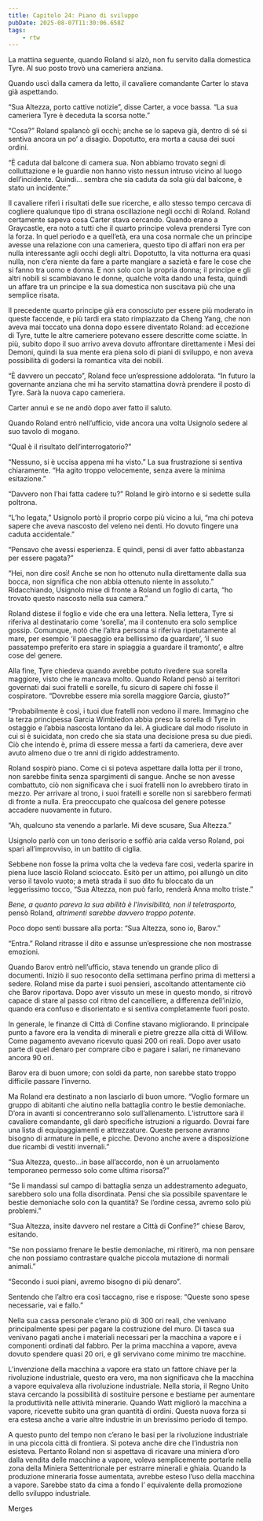 ```yaml
---
title: Capitolo 24: Piano di sviluppo
pubDate: 2025-08-07T11:30:06.658Z
tags:
    - rtw
---
```

La mattina seguente, quando Roland si alzò, non fu servito dalla domestica Tyre. Al suo posto trovò una cameriera anziana.


Quando uscì dalla camera da letto, il cavaliere comandante Carter lo stava già aspettando.


“Sua Altezza, porto cattive notizie”, disse Carter, a voce bassa. “La sua cameriera Tyre è deceduta la scorsa notte.”


“Cosa?” Roland spalancò gli occhi; anche se lo sapeva già, dentro di sé si sentiva ancora un po’ a disagio. Dopotutto, era morta a causa dei suoi ordini.






“È caduta dal balcone di camera sua. Non abbiamo trovato segni di colluttazione e le guardie non hanno visto nessun intruso vicino al luogo dell’incidente. Quindi… sembra che sia caduta da sola giù dal balcone, è stato un incidente.”


Il cavaliere riferì i risultati delle sue ricerche, e allo stesso tempo cercava di cogliere qualunque tipo di strana oscillazione negli occhi di Roland. Roland certamente sapeva cosa Carter stava cercando. Quando erano a Graycastle, era noto a tutti che il quarto principe voleva prendersi Tyre con la forza. In quel periodo e a quell’età, era una cosa normale che un principe avesse una relazione con una cameriera, questo tipo di affari non era per nulla interessante agli occhi degli altri. Dopotutto, la vita notturna era quasi nulla, non c’era niente da fare a parte mangiare a sazietà e fare le cose che si fanno tra uomo e donna. E non solo con la propria donna; il principe e gli altri nobili si scambiavano le donne, qualche volta dando una festa, quindi un affare tra un principe e la sua domestica non suscitava più che una semplice risata.


Il precedente quarto principe già era conosciuto per essere più moderato in queste faccende, e più tardi era stato rimpiazzato da Cheng Yang, che non aveva mai toccato una donna dopo essere diventato Roland: ad eccezione di Tyre, tutte le altre cameriere potevano essere descritte come sciatte. In più, subito dopo il suo arrivo aveva dovuto affrontare direttamente i Mesi dei Demoni, quindi la sua mente era piena solo di piani di sviluppo, e non aveva possibilità di godersi la romantica vita dei nobili.


“È davvero un peccato”, Roland fece un’espressione addolorata. “In futuro la governante anziana che mi ha servito stamattina dovrà prendere il posto di Tyre. Sarà la nuova capo cameriera.


Carter annuì e se ne andò dopo aver fatto il saluto.


Quando Roland entrò nell’ufficio, vide ancora una volta Usignolo sedere al suo tavolo di mogano.


“Qual è il risultato dell’interrogatorio?”


“Nessuno, si è uccisa appena mi ha visto.” La sua frustrazione si sentiva chiaramente. “Ha agito troppo velocemente, senza avere la minima esitazione.”


“Davvero non l’hai fatta cadere tu?” Roland le girò intorno e si sedette sulla poltrona.


“L’ho legata,” Usignolo portò il proprio corpo più vicino a lui, “ma chi poteva sapere che aveva nascosto del veleno nei denti. Ho dovuto fingere una caduta accidentale.”


“Pensavo che avessi esperienza. E quindi, pensi di aver fatto abbastanza per essere pagata?”


“Hei, non dire così! Anche se non ho ottenuto nulla direttamente dalla sua bocca, non significa che non abbia ottenuto niente in assoluto.” Ridacchiando, Usignolo mise di fronte a Roland un foglio di carta, “ho trovato questo nascosto nella sua camera.”


Roland distese il foglio e vide che era una lettera. Nella lettera, Tyre si riferiva al destinatario come ‘sorella’, ma il contenuto era solo semplice gossip. Comunque, notò che l’altra persona si riferiva ripetutamente al mare, per esempio ‘il paesaggio era bellissimo da guardare’, ‘il suo passatempo preferito era stare in spiaggia a guardare il tramonto’, e altre cose del genere.


Alla fine, Tyre chiedeva quando avrebbe potuto rivedere sua sorella maggiore, visto che le mancava molto. Quando Roland pensò ai territori governati dai suoi fratelli e sorelle, fu sicuro di sapere chi fosse il cospiratore. “Dovrebbe essere mia sorella maggiore Garcia, giusto?”


“Probabilmente è così, i tuoi due fratelli non vedono il mare. Immagino che la terza principessa Garcia Wimbledon abbia preso la sorella di Tyre in ostaggio e l’abbia nascosta lontano da lei. A giudicare dal modo risoluto in cui si è suicidata, non credo che sia stata una decisione presa su due piedi. Ciò che intendo è, prima di essere messa a farti da cameriera, deve aver avuto almeno due o tre anni di rigido addestramento.


Roland sospirò piano. Come ci si poteva aspettare dalla lotta per il trono, non sarebbe finita senza spargimenti di sangue. Anche se non avesse combattuto, ciò non significava che i suoi fratelli non lo avrebbero tirato in mezzo. Per arrivare al trono, i suoi fratelli e sorelle non si sarebbero fermati di fronte a nulla. Era preoccupato che qualcosa del genere potesse accadere nuovamente in futuro.


“Ah, qualcuno sta venendo a parlarle. Mi deve scusare, Sua Altezza.”


Usignolo parlò con un tono derisorio e soffiò aria calda verso Roland, poi sparì all’improvviso, in un battito di ciglia.


Sebbene non fosse la prima volta che la vedeva fare così, vederla sparire in piena luce lasciò Roland scioccato. Esitò per un attimo, poi allungò un dito verso il tavolo vuoto; a metà strada il suo dito fu bloccato da un leggerissimo tocco, “Sua Altezza, non può farlo, renderà Anna molto triste.”


<i>Bene, a quanto pareva la sua abilità è l’invisibilità, non il teletrasporto,</i> pensò Roland, <i>altrimenti sarebbe davvero troppo potente.</i>


Poco dopo sentì bussare alla porta: “Sua Altezza, sono io, Barov.”


“Entra.” Roland ritrasse il dito e assunse un’espressione che non mostrasse emozioni.


Quando Barov entrò nell’ufficio, stava tenendo un grande plico di documenti. Iniziò il suo resoconto della settimana perfino prima di mettersi a sedere. Roland mise da parte i suoi pensieri, ascoltando attentamente ciò che Barov riportava. Dopo aver vissuto un mese in questo mondo, si ritrovò capace di stare al passo col ritmo del cancelliere, a differenza dell’inizio, quando era confuso e disorientato e si sentiva completamente fuori posto.


In generale, le finanze di Città di Confine stavano migliorando. Il principale punto a favore era la vendita di minerali e pietre grezze alla città di Willow. Come pagamento avevano ricevuto quasi 200 ori reali. Dopo aver usato parte di quel denaro per comprare cibo e pagare i salari, ne rimanevano ancora 90 ori.


Barov era di buon umore; con soldi da parte, non sarebbe stato troppo difficile passare l’inverno.


Ma Roland era destinato a non lasciarlo di buon umore. “Voglio formare un gruppo di abitanti che aiutino nella battaglia contro le bestie demoniache. D’ora in avanti si concentreranno solo sull’allenamento. L’istruttore sarà il cavaliere comandante, gli darò specifiche istruzioni a riguardo. Dovrai fare una lista di equipaggiamenti e attrezzature. Queste persone avranno bisogno di armature in pelle, e picche. Devono anche avere a disposizione due ricambi di vestiti invernali.”


“Sua Altezza, questo…in base all’accordo, non è un arruolamento temporaneo permesso solo come ultima risorsa?”


“Se li mandassi sul campo di battaglia senza un addestramento adeguato, sarebbero solo una folla disordinata. Pensi che sia possibile spaventare le bestie demoniache solo con la quantità? Se l’ordine cessa, avremo solo più problemi.”


“Sua Altezza, insite davvero nel restare a Città di Confine?” chiese Barov, esitando.


“Se non possiamo frenare le bestie demoniache, mi ritirerò, ma non pensare che non possiamo contrastare qualche piccola mutazione di normali animali.”


“Secondo i suoi piani, avremo bisogno di più denaro”.


Sentendo che l’altro era così taccagno, rise e rispose: “Queste sono spese necessarie, vai e fallo.”


Nella sua cassa personale c’erano più di 300 ori reali, che venivano principalmente spesi per pagare la costruzione del muro. Di tasca sua venivano pagati anche i materiali necessari per la macchina a vapore e i componenti ordinati dal fabbro. Per la prima macchina a vapore, aveva dovuto spendere quasi 20 ori, e gli servivano come minimo tre macchine.


L’invenzione della macchina a vapore era stato un fattore chiave per la rivoluzione industriale, questo era vero, ma non significava che la macchina a vapore equivaleva alla rivoluzione industriale. Nella storia, il Regno Unito stava cercando la possibilità di sostituire persone e bestiame per aumentare la produttività nelle attività minerarie. Quando Watt migliorò la macchina a vapore, ricevette subito una gran quantità di ordini. Questa nuova forza si era estesa anche a varie altre industrie in un brevissimo periodo di tempo.


A questo punto del tempo non c’erano le basi per la rivoluzione industriale in una piccola città di frontiera. Si poteva anche dire che l’industria non esisteva. Pertanto Roland non si aspettava di ricavare una miniera d’oro dalla vendita delle macchine a vapore, voleva semplicemente portarle nella zona della Miniera Settentrionale per estrarre minerali e ghiaia. Quando la produzione mineraria fosse aumentata, avrebbe esteso l’uso della macchina a vapore. Sarebbe stato da cima a fondo l’ equivalente della promozione dello sviluppo industriale.






Merges
                                
                                



